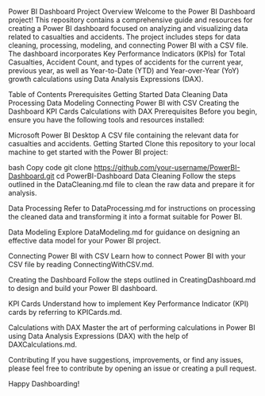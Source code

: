 Power BI Dashboard Project
Overview
Welcome to the Power BI Dashboard project! This repository contains a comprehensive guide and resources for creating a Power BI dashboard focused on analyzing and visualizing data related to casualties and accidents. The project includes steps for data cleaning, processing, modeling, and connecting Power BI with a CSV file. The dashboard incorporates Key Performance Indicators (KPIs) for Total Casualties, Accident Count, and types of accidents for the current year, previous year, as well as Year-to-Date (YTD) and Year-over-Year (YoY) growth calculations using Data Analysis Expressions (DAX).

Table of Contents
Prerequisites
Getting Started
Data Cleaning
Data Processing
Data Modeling
Connecting Power BI with CSV
Creating the Dashboard
KPI Cards
Calculations with DAX
Prerequisites
Before you begin, ensure you have the following tools and resources installed:

Microsoft Power BI Desktop
A CSV file containing the relevant data for casualties and accidents.
Getting Started
Clone this repository to your local machine to get started with the Power BI project:

bash
Copy code
git clone https://github.com/your-username/PowerBI-Dashboard.git
cd PowerBI-Dashboard
Data Cleaning
Follow the steps outlined in the DataCleaning.md file to clean the raw data and prepare it for analysis.

Data Processing
Refer to DataProcessing.md for instructions on processing the cleaned data and transforming it into a format suitable for Power BI.

Data Modeling
Explore DataModeling.md for guidance on designing an effective data model for your Power BI project.

Connecting Power BI with CSV
Learn how to connect Power BI with your CSV file by reading ConnectingWithCSV.md.

Creating the Dashboard
Follow the steps outlined in CreatingDashboard.md to design and build your Power BI dashboard.

KPI Cards
Understand how to implement Key Performance Indicator (KPI) cards by referring to KPICards.md.

Calculations with DAX
Master the art of performing calculations in Power BI using Data Analysis Expressions (DAX) with the help of DAXCalculations.md.

Contributing
If you have suggestions, improvements, or find any issues, please feel free to contribute by opening an issue or creating a pull request.

Happy Dashboarding!




